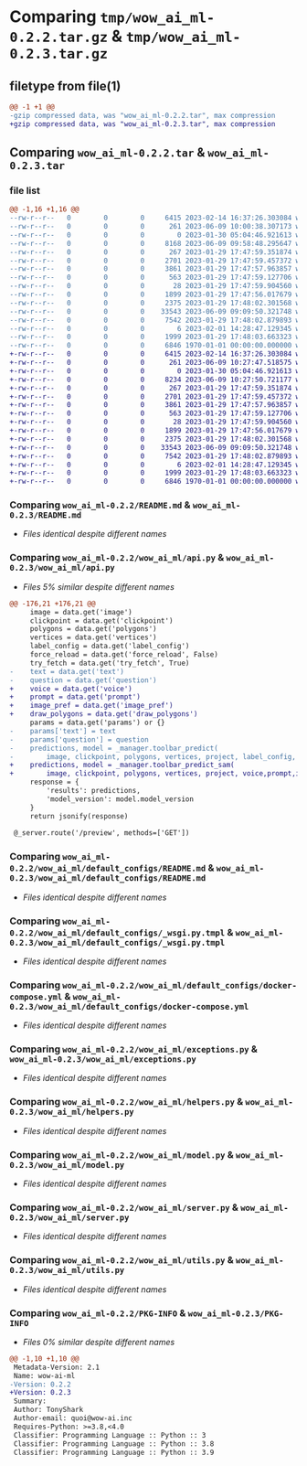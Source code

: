 # Comparing `tmp/wow_ai_ml-0.2.2.tar.gz` & `tmp/wow_ai_ml-0.2.3.tar.gz`

## filetype from file(1)

```diff
@@ -1 +1 @@
-gzip compressed data, was "wow_ai_ml-0.2.2.tar", max compression
+gzip compressed data, was "wow_ai_ml-0.2.3.tar", max compression
```

## Comparing `wow_ai_ml-0.2.2.tar` & `wow_ai_ml-0.2.3.tar`

### file list

```diff
@@ -1,16 +1,16 @@
--rw-r--r--   0        0        0     6415 2023-02-14 16:37:26.303084 wow_ai_ml-0.2.2/README.md
--rw-r--r--   0        0        0      261 2023-06-09 10:00:38.307173 wow_ai_ml-0.2.2/pyproject.toml
--rw-r--r--   0        0        0        0 2023-01-30 05:04:46.921613 wow_ai_ml-0.2.2/wow_ai_ml/__init__.py
--rw-r--r--   0        0        0     8168 2023-06-09 09:58:48.295647 wow_ai_ml-0.2.2/wow_ai_ml/api.py
--rw-r--r--   0        0        0      267 2023-01-29 17:47:59.351874 wow_ai_ml-0.2.2/wow_ai_ml/default_configs/Dockerfile
--rw-r--r--   0        0        0     2701 2023-01-29 17:47:59.457372 wow_ai_ml-0.2.2/wow_ai_ml/default_configs/README.md
--rw-r--r--   0        0        0     3861 2023-01-29 17:47:57.963857 wow_ai_ml-0.2.2/wow_ai_ml/default_configs/_wsgi.py.tmpl
--rw-r--r--   0        0        0      563 2023-01-29 17:47:59.127706 wow_ai_ml-0.2.2/wow_ai_ml/default_configs/docker-compose.yml
--rw-r--r--   0        0        0       28 2023-01-29 17:47:59.904560 wow_ai_ml-0.2.2/wow_ai_ml/default_configs/requirements.txt
--rw-r--r--   0        0        0     1899 2023-01-29 17:47:56.017679 wow_ai_ml-0.2.2/wow_ai_ml/exceptions.py
--rw-r--r--   0        0        0     2375 2023-01-29 17:48:02.301568 wow_ai_ml-0.2.2/wow_ai_ml/helpers.py
--rw-r--r--   0        0        0    33543 2023-06-09 09:09:50.321748 wow_ai_ml-0.2.2/wow_ai_ml/model.py
--rw-r--r--   0        0        0     7542 2023-01-29 17:48:02.879893 wow_ai_ml-0.2.2/wow_ai_ml/server.py
--rw-r--r--   0        0        0        6 2023-02-01 14:28:47.129345 wow_ai_ml-0.2.2/wow_ai_ml/templates/preview.html
--rw-r--r--   0        0        0     1999 2023-01-29 17:48:03.663323 wow_ai_ml-0.2.2/wow_ai_ml/utils.py
--rw-r--r--   0        0        0     6846 1970-01-01 00:00:00.000000 wow_ai_ml-0.2.2/PKG-INFO
+-rw-r--r--   0        0        0     6415 2023-02-14 16:37:26.303084 wow_ai_ml-0.2.3/README.md
+-rw-r--r--   0        0        0      261 2023-06-09 10:27:47.518575 wow_ai_ml-0.2.3/pyproject.toml
+-rw-r--r--   0        0        0        0 2023-01-30 05:04:46.921613 wow_ai_ml-0.2.3/wow_ai_ml/__init__.py
+-rw-r--r--   0        0        0     8234 2023-06-09 10:27:50.721177 wow_ai_ml-0.2.3/wow_ai_ml/api.py
+-rw-r--r--   0        0        0      267 2023-01-29 17:47:59.351874 wow_ai_ml-0.2.3/wow_ai_ml/default_configs/Dockerfile
+-rw-r--r--   0        0        0     2701 2023-01-29 17:47:59.457372 wow_ai_ml-0.2.3/wow_ai_ml/default_configs/README.md
+-rw-r--r--   0        0        0     3861 2023-01-29 17:47:57.963857 wow_ai_ml-0.2.3/wow_ai_ml/default_configs/_wsgi.py.tmpl
+-rw-r--r--   0        0        0      563 2023-01-29 17:47:59.127706 wow_ai_ml-0.2.3/wow_ai_ml/default_configs/docker-compose.yml
+-rw-r--r--   0        0        0       28 2023-01-29 17:47:59.904560 wow_ai_ml-0.2.3/wow_ai_ml/default_configs/requirements.txt
+-rw-r--r--   0        0        0     1899 2023-01-29 17:47:56.017679 wow_ai_ml-0.2.3/wow_ai_ml/exceptions.py
+-rw-r--r--   0        0        0     2375 2023-01-29 17:48:02.301568 wow_ai_ml-0.2.3/wow_ai_ml/helpers.py
+-rw-r--r--   0        0        0    33543 2023-06-09 09:09:50.321748 wow_ai_ml-0.2.3/wow_ai_ml/model.py
+-rw-r--r--   0        0        0     7542 2023-01-29 17:48:02.879893 wow_ai_ml-0.2.3/wow_ai_ml/server.py
+-rw-r--r--   0        0        0        6 2023-02-01 14:28:47.129345 wow_ai_ml-0.2.3/wow_ai_ml/templates/preview.html
+-rw-r--r--   0        0        0     1999 2023-01-29 17:48:03.663323 wow_ai_ml-0.2.3/wow_ai_ml/utils.py
+-rw-r--r--   0        0        0     6846 1970-01-01 00:00:00.000000 wow_ai_ml-0.2.3/PKG-INFO
```

### Comparing `wow_ai_ml-0.2.2/README.md` & `wow_ai_ml-0.2.3/README.md`

 * *Files identical despite different names*

### Comparing `wow_ai_ml-0.2.2/wow_ai_ml/api.py` & `wow_ai_ml-0.2.3/wow_ai_ml/api.py`

 * *Files 5% similar despite different names*

```diff
@@ -176,21 +176,21 @@
     image = data.get('image')
     clickpoint = data.get('clickpoint')
     polygons = data.get('polygons')
     vertices = data.get('vertices')
     label_config = data.get('label_config')
     force_reload = data.get('force_reload', False)
     try_fetch = data.get('try_fetch', True)
-    text = data.get('text')
-    question = data.get('question')
+    voice = data.get('voice')
+    prompt = data.get('prompt')
+    image_pref = data.get('image_pref')
+    draw_polygons = data.get('draw_polygons')
     params = data.get('params') or {}
-    params['text'] = text
-    params['question'] = question
-    predictions, model = _manager.toolbar_predict(
-        image, clickpoint, polygons, vertices, project, label_config, force_reload, try_fetch, **params)
+    predictions, model = _manager.toolbar_predict_sam(
+        image, clickpoint, polygons, vertices, project, voice,prompt,image_pref,draw_polygons,label_config, force_reload, try_fetch, **params)
     response = {
         'results': predictions,
         'model_version': model.model_version
     }
     return jsonify(response)
 
 @_server.route('/preview', methods=['GET'])
```

### Comparing `wow_ai_ml-0.2.2/wow_ai_ml/default_configs/README.md` & `wow_ai_ml-0.2.3/wow_ai_ml/default_configs/README.md`

 * *Files identical despite different names*

### Comparing `wow_ai_ml-0.2.2/wow_ai_ml/default_configs/_wsgi.py.tmpl` & `wow_ai_ml-0.2.3/wow_ai_ml/default_configs/_wsgi.py.tmpl`

 * *Files identical despite different names*

### Comparing `wow_ai_ml-0.2.2/wow_ai_ml/default_configs/docker-compose.yml` & `wow_ai_ml-0.2.3/wow_ai_ml/default_configs/docker-compose.yml`

 * *Files identical despite different names*

### Comparing `wow_ai_ml-0.2.2/wow_ai_ml/exceptions.py` & `wow_ai_ml-0.2.3/wow_ai_ml/exceptions.py`

 * *Files identical despite different names*

### Comparing `wow_ai_ml-0.2.2/wow_ai_ml/helpers.py` & `wow_ai_ml-0.2.3/wow_ai_ml/helpers.py`

 * *Files identical despite different names*

### Comparing `wow_ai_ml-0.2.2/wow_ai_ml/model.py` & `wow_ai_ml-0.2.3/wow_ai_ml/model.py`

 * *Files identical despite different names*

### Comparing `wow_ai_ml-0.2.2/wow_ai_ml/server.py` & `wow_ai_ml-0.2.3/wow_ai_ml/server.py`

 * *Files identical despite different names*

### Comparing `wow_ai_ml-0.2.2/wow_ai_ml/utils.py` & `wow_ai_ml-0.2.3/wow_ai_ml/utils.py`

 * *Files identical despite different names*

### Comparing `wow_ai_ml-0.2.2/PKG-INFO` & `wow_ai_ml-0.2.3/PKG-INFO`

 * *Files 0% similar despite different names*

```diff
@@ -1,10 +1,10 @@
 Metadata-Version: 2.1
 Name: wow-ai-ml
-Version: 0.2.2
+Version: 0.2.3
 Summary: 
 Author: TonyShark
 Author-email: quoi@wow-ai.inc
 Requires-Python: >=3.8,<4.0
 Classifier: Programming Language :: Python :: 3
 Classifier: Programming Language :: Python :: 3.8
 Classifier: Programming Language :: Python :: 3.9
```

